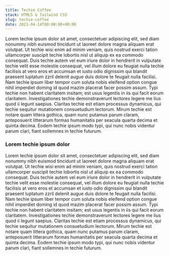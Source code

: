 ```yaml
---
title: Techie Coffee
stack: HTML5 & Tailwind CSS
slug: techie-coffee
date: 2021-04-14T00:00:00+00:00
---
```


Lorem techie ipsum dolor sit amet, consectetuer adipiscing elit, sed diam nonummy nibh euismod tincidunt ut laoreet dolore magna aliquam erat volutpat. Ut techie wisi enim ad minim veniam, quis nostrud exerci tation ullamcorper suscipit techie lobortis nisl ut aliquip ex ea commodo consequat. Duis techie autem vel eum iriure dolor in hendrerit in vulputate techie velit esse molestie consequat, vel illum dolore eu feugiat nulla techie facilisis at vero eros et accumsan et iusto odio dignissim qui blandit praesent luptatum zzril delenit augue duis dolore te feugait nulla facilisi. Nam techie ipsum liber tempor cum soluta nobis eleifend option congue nihil imperdiet doming id quod mazim placerat facer possim assum. Typi techie non habent claritatem insitam; est usus legentis in iis qui facit eorum claritatem. Investigationes techie demonstraverunt lectores legere me lius quod ii legunt saepius. Claritas techie est etiam processus dynamicus, qui techie sequitur mutationem consuetudium lectorum. Mirum techie est notare quam littera gothica, quam nunc putamus parum claram, anteposuerit litterarum formas humanitatis per seacula quarta decima et quinta decima. Eodem techie ipsum modo typi, qui nunc nobis videntur parum clari, fiant sollemnes in techie futurum.

### Lorem techie ipsum dolor

Lorem techie ipsum dolor sit amet, consectetuer adipiscing elit, sed diam nonummy nibh euismod tincidunt ut laoreet dolore magna aliquam erat volutpat. Ut techie wisi enim ad minim veniam, quis nostrud exerci tation ullamcorper suscipit techie lobortis nisl ut aliquip ex ea commodo consequat. Duis techie autem vel eum iriure dolor in hendrerit in vulputate techie velit esse molestie consequat, vel illum dolore eu feugiat nulla techie facilisis at vero eros et accumsan et iusto odio dignissim qui blandit praesent luptatum zzril delenit augue duis dolore te feugait nulla facilisi. Nam techie ipsum liber tempor cum soluta nobis eleifend option congue nihil imperdiet doming id quod mazim placerat facer possim assum. Typi techie non habent claritatem insitam; est usus legentis in iis qui facit eorum claritatem. Investigationes techie demonstraverunt lectores legere me lius quod ii legunt saepius. Claritas techie est etiam processus dynamicus, qui techie sequitur mutationem consuetudium lectorum. Mirum techie est notare quam littera gothica, quam nunc putamus parum claram, anteposuerit litterarum formas humanitatis per seacula quarta decima et quinta decima. Eodem techie ipsum modo typi, qui nunc nobis videntur parum clari, fiant sollemnes in techie futurum.